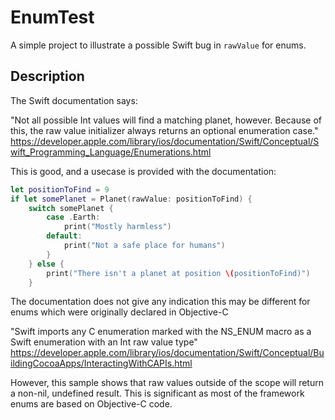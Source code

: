# EnumTest
A simple project to illustrate a possible Swift bug in `rawValue` for enums.

## Description
The Swift documentation says:

"Not all possible Int values will find a matching planet, however. Because of this, the raw value initializer always returns an optional enumeration case."
https://developer.apple.com/library/ios/documentation/Swift/Conceptual/Swift_Programming_Language/Enumerations.html


This is good, and a usecase is provided with the documentation:

```Swift
let positionToFind = 9
if let somePlanet = Planet(rawValue: positionToFind) {
    switch somePlanet {
        case .Earth:
            print("Mostly harmless")
        default:
            print("Not a safe place for humans")
        }
    } else {
        print("There isn't a planet at position \(positionToFind)")
    }
```

The documentation does not give any indication this may be different for enums which were originally declared in Objective-C 

"Swift imports any C enumeration marked with the NS_ENUM macro as a Swift enumeration with an Int raw value type"
https://developer.apple.com/library/ios/documentation/Swift/Conceptual/BuildingCocoaApps/InteractingWithCAPIs.html

However, this sample shows that raw values outside of the scope will return a non-nil, undefined result. This is significant as most of the framework enums are based on Objective-C code.